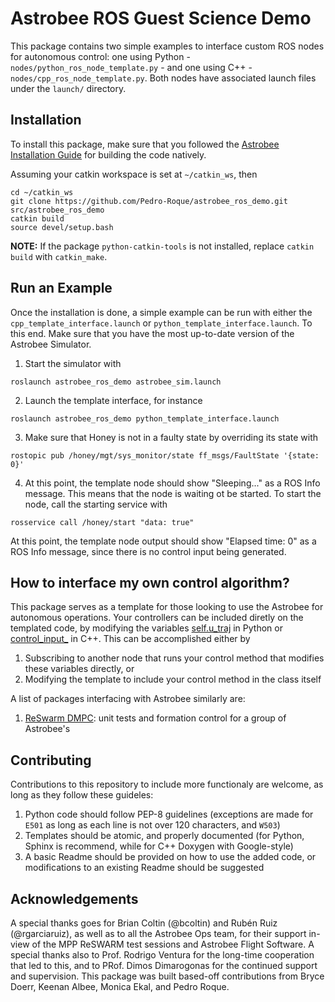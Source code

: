 # Astrobee ROS Guest Science Demo
This package contains two simple examples to interface custom ROS nodes for autonomous control: one using Python - `nodes/python_ros_node_template.py` - and one using C++ - `nodes/cpp_ros_node_template.py`. Both nodes have associated launch files under the `launch/` directory.

## Installation
To install this package, make sure that you followed the [Astrobee Installation Guide](https://nasa.github.io/astrobee/html/md_INSTALL.html) for building the code natively. 

Assuming your catkin workspace is set at `~/catkin_ws`, then
```
cd ~/catkin_ws
git clone https://github.com/Pedro-Roque/astrobee_ros_demo.git src/astrobee_ros_demo
catkin build
source devel/setup.bash
```
**NOTE:** If the package `python-catkin-tools` is not installed, replace `catkin build` with `catkin_make`.

## Run an Example
Once the installation is done, a simple example can be run with either the `cpp_template_interface.launch` or `python_template_interface.launch`. To this end. Make sure that you have the most up-to-date version of the Astrobee Simulator. 

1. Start the simulator with
```
roslaunch astrobee_ros_demo astrobee_sim.launch
```
2. Launch the template interface, for instance
```
roslaunch astrobee_ros_demo python_template_interface.launch
```
3. Make sure that Honey is not in a faulty state by overriding its state with
```
rostopic pub /honey/mgt/sys_monitor/state ff_msgs/FaultState '{state: 0}'
```
4. At this point, the template node should show "Sleeping..." as a ROS Info message. This means that the node is waiting ot be started. To start the node, call the starting service with
```
rosservice call /honey/start "data: true"
```

At this point, the template node output should show "Elapsed time: 0" as a ROS Info message, since there is no control input being generated.

## How to interface my own control algorithm?
This package serves as a template for those looking to use the Astrobee for autonomous operations. Your controllers can be included diretly on the templated code, by modifying the variables [self.u_traj](https://github.com/Pedro-Roque/astrobee_ros_demo/blob/main/nodes/python_ros_node_template.py#L298) in Python or [control_input_](https://github.com/Pedro-Roque/astrobee_ros_demo/blob/main/nodes/cpp_ros_node_template.cpp#L238) in C++. This can be accomplished either by 
1. Subscribing to another node that runs your control method that modifies these variables directly, or 
2. Modifying the template to include your control method in the class itself

A list of packages interfacing with Astrobee similarly are:
1. [ReSwarm DMPC](https://github.com/Pedro-Roque/reswarm_dmpc): unit tests and formation control for a group of Astrobee's


## Contributing
Contributions to this repository to include more functionaly are welcome, as long as they follow these guideles:
1. Python code should follow PEP-8 guidelines (exceptions are made for `E501` as long as each line is not over 120 characters, and `W503`)
2. Templates should be atomic, and properly documented (for Python, Sphinx is recommend, while for C++ Doxygen with Google-style)
3. A basic Readme should be provided on how to use the added code, or modifications to an existing Readme should be suggested

## Acknowledgements 
A special thanks goes for Brian Coltin (@bcoltin) and Rubén Ruiz (@rgarciaruiz), as well as to all the Astrobee Ops team, for their support in-view of the MPP ReSWARM test sessions and Astrobee Flight Software. A special thanks also to Prof. Rodrigo Ventura for the long-time cooperation that led to this, and to PRof. Dimos Dimarogonas for the continued support and supervision. This package was built based-off contributions from Bryce Doerr, Keenan Albee, Monica Ekal, and Pedro Roque.
